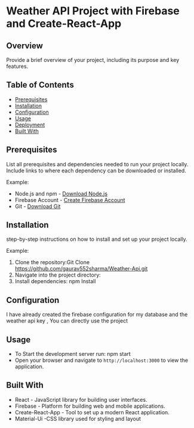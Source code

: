 # Weather API Project with Firebase and Create-React-App

## Overview
Provide a brief overview of your project, including its purpose and key features.

## Table of Contents
- [Prerequisites](#prerequisites)
- [Installation](#installation)
- [Configuration](#configuration)
- [Usage](#usage)
- [Deployment](#deployment)
- [Built With](#built-with)


## Prerequisites
List all prerequisites and dependencies needed to run your project locally. Include links to where each dependency can be downloaded or installed.

Example:
- Node.js and npm - [Download Node.js](https://nodejs.org/)
- Firebase Account - [Create Firebase Account](https://firebase.google.com/)
- Git - [Download Git](https://git-scm.com/)

## Installation
step-by-step instructions on how to install and set up your project locally.

Example:
1. Clone the repository:Git Clone https://github.com/gaurav552sharma/Weather-Api.git
2. Navigate into the project directory:
3. Install dependencies: npm Install 


## Configuration
I have already created the firebase configuration for my database and the weather api key , You can directly use the project


## Usage

- To Start the development server run: npm start
- Open your browser and navigate to `http://localhost:3000` to view the application.


## Built With
- React - JavaScript library for building user interfaces.
- Firebase - Platform for building web and mobile applications.
- Create-React-App - Tool to set up a modern React application.
- Material-Ui -CSS library used for styling and layout
